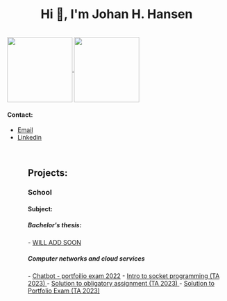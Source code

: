 <h1 align="center">Hi 👋, I'm Johan H. Hansen</h1>
<br> 
<a href="https://github.com/Githansen/github-readme-stats">
  <img align="center" style="height: 150px;" src="https://github-readme-stats.anuraghazra1.vercel.app/api/top-langs/?username=Githansen&layout=compact&theme=material-palenight" />
</a>
    <a href="https://github.com/Githansen/github-readme-stats">
  <img align="center" style="height: 150px;" src="https://github-readme-stats.anuraghazra1.vercel.app/api?username=Githansen&show_icons=true&include_all_commits=true&theme=material-palenight" />
</a>
   
<h4> Contact:  </h4>
  <ul>
  <li> <a href = "mailto:johan.hanzen@gmail.com">Email</a></li>
  <li><a href="https://www.linkedin.com/in/johan-hustoft-hansen/">Linkedin </a></li>
  <ul> <br>

<h2>Projects:</h2>
<h3>School</h3>
<h4>Subject:</h4>
<h5>Bachelor's thesis:</h5>
  - <a href="">WILL ADD SOON</a>
<h5>Computer networks and cloud services</h5>
  - <a href="https://github.com/githansen/SocketBot">Chatbot - portfoilio exam 2022</a> 
  - <a href="https://github.com/githansen/DATA2410-2023">Intro to socket programming (TA 2023) </a>
  - <a href="https://github.com/githansen/Oblig1_Sol"> Solution to obligatory assignment (TA 2023) </a>
  - <a href="https://github.com/githansen/Portfolio_2_Sol"> Solution to Portfolio Exam (TA 2023) </a>
